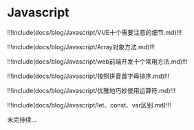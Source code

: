 # Javascript

!!!include(docs/blog/Javascript/VUE十个需要注意的细节.md)!!!

!!!include(docs/blog/Javascript/Array对象方法.md)!!!

!!!include(docs/blog/Javascript/web前端开发十个常用方法.md)!!!

!!!include(docs/blog/Javascript/按照拼音首字母排序.md)!!!

!!!include(docs/blog/Javascript/优雅地巧妙使用运算符.md)!!!

!!!include(docs/blog/Javascript/let、const、var区别.md)!!!


未完待续...
